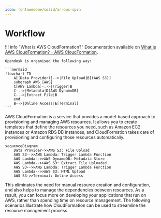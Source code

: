 ```yaml
---
icon: fontawesome/solid/arrows-spin
---
```


# Workflow

!!! info "What is AWS CloudFormation?"
    Documentation available on [What is AWS CloudFormation? - AWS CloudFormation](https://docs.aws.amazon.com/AWSCloudFormation/latest/UserGuide/Welcome.html).

    Opendesk is organised the following way:

    ```mermaid
    flowchart TD
        A[(Data Provider)]-->|File Upload|B[(AWS S3)]
        subgraph AWS [AWS]
        C[AWS Lambda]-.->|Trigger|B
        C-.->|Metadata|D[AWS DynamoDB]
        C-.->|Extract File|B
        end
        B-->|Online Access|E[Terminal]
    ```

AWS CloudFormation is a service that provides a model-based approach to provisioning and managing AWS resources. It allows you to create templates that define the resources you need, such as Amazon EC2 instances or Amazon RDS DB instances, and CloudFormation takes care of provisioning and configuring those resources automatically. 

```mermaid
sequenceDiagram
    Data Provider->>AWS S3: File Upload
    AWS S3-->>AWS Lambda: Trigger Lambda Function
    AWS Lambda-->>AWS DynamoDB: Metadata Store
    AWS Lambda-->>AWS S3: Extract File Uploaded
    AWS S3-->>AWS Lambda: Trigger Lambda Function
    AWS Lambda-->>AWS S3: HTML Upload
    AWS S3->>Terminal: Online Access
```

This eliminates the need for manual resource creation and configuration, and also helps to manage the dependencies between resources. As a result, you can focus more on developing your applications that run on AWS, rather than spending time on resource management. The following scenarios illustrate how CloudFormation can be used to streamline the resource management process.